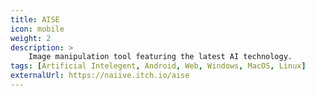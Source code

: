 ```yaml
---
title: AISE
icon: mobile
weight: 2
description: >
    Image manipulation tool featuring the latest AI technology.
tags: [Artificial Intelegent, Android, Web, Windows, MacOS, Linux]
externalUrl: https://naiive.itch.io/aise
---
```

